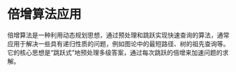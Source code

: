 # 倍增算法应用

倍增算法是一种利用动态规划思想，通过预处理和跳跃实现快速查询的算法，通常应用于解决一些具有递归性质的问题，例如图论中的最短路径、树的祖先查询等。它的核心思想是“跳跃式”地预处理多级答案，通过每次跳跃的倍增来加速问题的求解。



